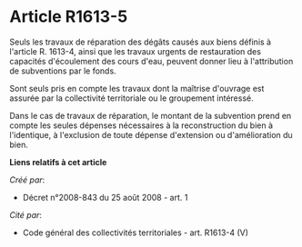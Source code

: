# Article R1613-5

Seuls les travaux de réparation des dégâts causés aux biens définis à l'article R. 1613-4, ainsi que les travaux urgents de
restauration des capacités d'écoulement des cours d'eau, peuvent donner lieu à l'attribution de subventions par le fonds. 

Sont seuls pris en compte les travaux dont la maîtrise d'ouvrage est assurée par la collectivité territoriale ou le
groupement intéressé. 

Dans le cas de travaux de réparation, le montant de la subvention prend en compte les seules dépenses nécessaires à la
reconstruction du bien à l'identique, à l'exclusion de toute dépense d'extension ou d'amélioration du bien.

**Liens relatifs à cet article**

_Créé par_:

  - Décret n°2008-843 du 25 août 2008 - art. 1

_Cité par_:

  - Code général des collectivités territoriales - art. R1613-4 (V)
